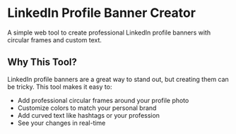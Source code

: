 # LinkedIn Profile Banner Creator

A simple web tool to create professional LinkedIn profile banners with circular frames and custom text.

## Why This Tool?

LinkedIn profile banners are a great way to stand out, but creating them can be tricky. This tool makes it easy to:

- Add professional circular frames around your profile photo
- Customize colors to match your personal brand
- Add curved text like hashtags or your profession
- See your changes in real-time
